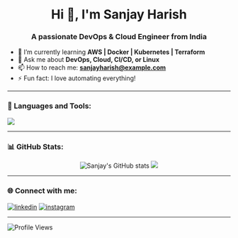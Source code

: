 <h1 align="center">Hi 👋, I'm Sanjay Harish</h1>
<h3 align="center">A passionate DevOps & Cloud Engineer from India</h3>

- 🌱 I’m currently learning **AWS | Docker | Kubernetes | Terraform**
- 💬 Ask me about **DevOps, Cloud, CI/CD, or Linux**
- 📫 How to reach me: **sanjayharish@example.com**
- ⚡ Fun fact: I love automating everything!

---

### 🧰 Languages and Tools:
<p align="left">
  <img src="https://skillicons.dev/icons?i=aws,docker,kubernetes,linux,git,github,terraform,python,nodejs,react" />
</p>

---

### 📊 GitHub Stats:
<p align="center">
  <img src="https://github-readme-stats.vercel.app/api?username=sanjayhar&show_icons=true&theme=tokyonight" alt="Sanjay's GitHub stats" />
  <img src="https://github-readme-stats.vercel.app/api/top-langs/?username=sanjayhar&layout=compact&theme=tokyonight" />
</p>

---

### 🌐 Connect with me:
<p align="left">
<a href="https://linkedin.com/in/your-linkedin" target="blank"><img align="center" src="https://skillicons.dev/icons?i=linkedin" alt="linkedin" /></a>
<a href="https://instagram.com/your-instagram" target="blank"><img align="center" src="https://skillicons.dev/icons?i=instagram" alt="instagram" /></a>
</p>

---

![Profile Views](https://komarev.com/ghpvc/?username=sanjayhar&label=Profile%20views&color=0e75b6&style=flat)
